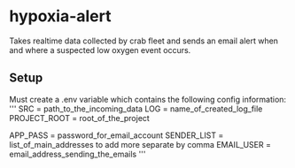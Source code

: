 # hypoxia-alert
Takes realtime data collected by crab fleet and sends an email alert when and where a suspected low oxygen event occurs.
## Setup
Must create a .env variable which contains the following config information:
'''
SRC = path_to_the_incoming_data
LOG = name_of_created_log_file
PROJECT_ROOT = root_of_the_project

APP_PASS = password_for_email_account
SENDER_LIST = list_of_main_addresses to add more separate by comma
EMAIL_USER = email_address_sending_the_emails
'''
